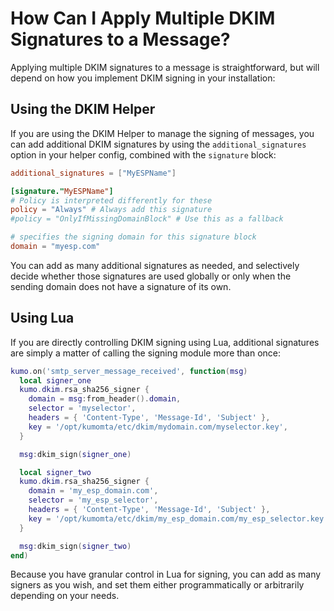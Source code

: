 # How Can I Apply Multiple DKIM Signatures to a Message?

Applying multiple DKIM signatures to a message is straightforward, but will depend on how you implement DKIM signing in your installation:

## Using the DKIM Helper

If you are using the DKIM Helper to manage the signing of messages, you can add additional DKIM signatures by using the `additional_signatures` option in your helper config, combined with the `signature` block:

```toml
additional_signatures = ["MyESPName"]

[signature."MyESPName"]
# Policy is interpreted differently for these
policy = "Always" # Always add this signature
#policy = "OnlyIfMissingDomainBlock" # Use this as a fallback

# specifies the signing domain for this signature block
domain = "myesp.com"
```

You can add as many additional signatures as needed, and selectively decide whether those signatures are used globally or only when the sending domain does not have a signature of its own.

## Using Lua

If you are directly controlling DKIM signing using Lua, additional signatures are simply a matter of calling the signing module more than once:

```lua
kumo.on('smtp_server_message_received', function(msg)
  local signer_one
  kumo.dkim.rsa_sha256_signer {
    domain = msg:from_header().domain,
    selector = 'myselector',
    headers = { 'Content-Type', 'Message-Id', 'Subject' },
    key = '/opt/kumomta/etc/dkim/mydomain.com/myselector.key',
  }

  msg:dkim_sign(signer_one)

  local signer_two
  kumo.dkim.rsa_sha256_signer {
    domain = 'my_esp_domain.com',
    selector = 'my_esp_selector',
    headers = { 'Content-Type', 'Message-Id', 'Subject' },
    key = '/opt/kumomta/etc/dkim/my_esp_domain.com/my_esp_selector.key',
  }

  msg:dkim_sign(signer_two)
end)
```

Because you have granular control in Lua for signing, you can add as many signers as you wish, and set them either programmatically or arbitrarily depending on your needs.
